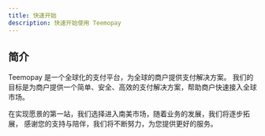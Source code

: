 ```yaml
---
title: 快速开始
description: 快速开始使用 Teemopay
---
```


## 简介

Teemopay 是一个全球化的支付平台，为全球的商户提供支付解决方案。
我们的目标是为商户提供一个简单、安全、高效的支付解决方案，帮助商户快速接入全球市场。

在实现愿景的第一站，我们选择进入南美市场，随着业务的发展，我们将逐步拓展，
感谢您的支持与陪伴，我们将不断努力，为您提供更好的服务。
